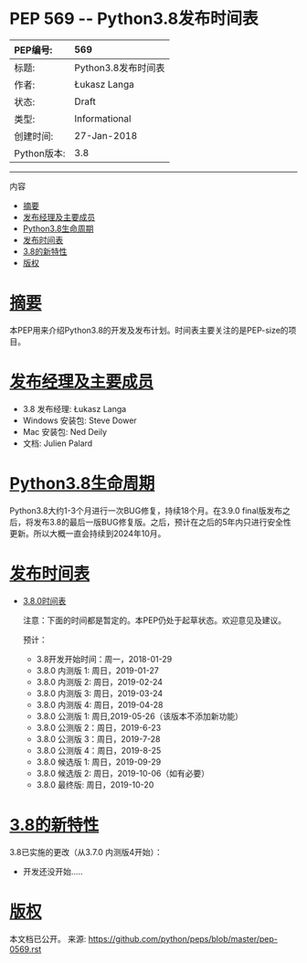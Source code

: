 # PEP 569 -- Python3.8发布时间表

|PEP编号:|569|
|:----|:----|
|标题:|Python3.8发布时间表|
|作者:|Łukasz Langa <lukasz at python.org>|
|状态:|Draft|
|类型:|Informational|
|创建时间:|27-Jan-2018|
|Python版本:|3.8|
---
内容

*   [摘要](#摘要)
*   [发布经理及主要成员](发布经理及主要成员)
*   [Python3.8生命周期](#Python3.8生命周期)
*   [发布时间表](#发布时间表)
*   [3.8的新特性](#3.8的新特性)
*   [版权](#版权)

[摘要](#摘要)
=====================
本PEP用来介绍Python3.8的开发及发布计划。时间表主要关注的是PEP-size的项目。

[发布经理及主要成员](#发布经理及主要成员)
=====================
* 3.8 发布经理: Łukasz Langa
* Windows 安装包: Steve Dower
* Mac 安装包: Ned Deily
* 文档: Julien Palard

[Python3.8生命周期](#Python3.8生命周期)
=====================
Python3.8大约1-3个月进行一次BUG修复，持续18个月。在3.9.0 final版发布之后，将发布3.8的最后一版BUG修复版。之后，预计在之后的5年内只进行安全性更新。所以大概一直会持续到2024年10月。



[发布时间表](#发布时间表)
=====================
* [3.8.0时间表](#3.8.0时间表)

    注意：下面的时间都是暂定的。本PEP仍处于起草状态。欢迎意见及建议。
    
    预计：
    * 3.8开发开始时间：周一，2018-01-29
    * 3.8.0 内测版 1: 周日，2019-01-27
    * 3.8.0 内测版 2: 周日，2019-02-24
    * 3.8.0 内测版 3: 周日，2019-03-24
    * 3.8.0 内测版 4: 周日，2019-04-28
    * 3.8.0 公测版 1: 周日,2019-05-26（该版本不添加新功能）
    * 3.8.0 公测版 2：周日，2019-6-23
    * 3.8.0 公测版 3：周日，2019-7-28
    * 3.8.0 公测版 4：周日，2019-8-25
    * 3.8.0 候选版 1: 周日，2019-09-29
    * 3.8.0 候选版 2: 周日，2019-10-06（如有必要）
    * 3.8.0 最终版: 周日，2019-10-20


[3.8的新特性](#3.8的新特性)
=====================
3.8已实施的更改（从3.7.0 内测版4开始）：
* 开发还没开始.....





[版权](#版权)
=====================
本文档已公开。
来源: https://github.com/python/peps/blob/master/pep-0569.rst



